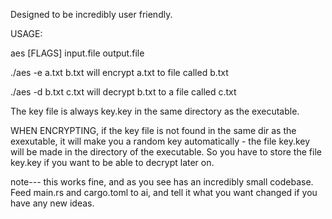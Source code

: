 
Designed to be incredibly user friendly. 

USAGE:  

aes [FLAGS] input.file  output.file 

./aes -e a.txt b.txt    will encrypt a.txt to file called b.txt

./aes -d b.txt c.txt    will decrypt b.txt to a file called c.txt

The key file is always key.key  in the same directory as the executable. 

WHEN ENCRYPTING, if the key file is not found in the same dir as the exexutable, it will make you a random key automatically - the file key.key will be made in the directory of the executable. So you have to store the file key.key if you want to be able to decrypt later on. 


note--- this works fine, and as you see has an incredibly small codebase. Feed main.rs and cargo.toml to ai, and
tell it what you want changed if you have any new ideas. 





